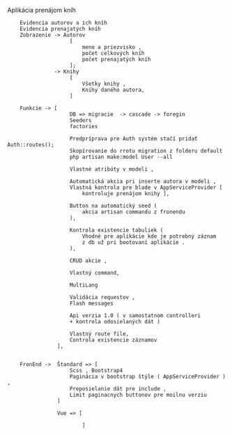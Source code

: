 Aplikácia prenájom kníh

        Evidencia autorov a ich kníh 
        Evidencia prenajatých kníh
        Zobrazenie -> Autorov 
                        [ 
                            meno a priezvisko ,
                            počet celkových kníh 
                            počet prenajatých kníh
                        ];
                   -> Knihy 
                        [
                            Všetky knihy , 
                            Knihy daného autora,
                        ]

        Funkcie -> [
                        DB => migracie  -> cascade -> foregin 
                        Seeders 
                        factories
                        
                        Predpríprava pre Auth systém stačí pridať Auth::routes();
                        Skopírovanie do rrotu migration z folderu default
                        php artisan make:model User --all
                        
                        Vlastné atribúty v modeli ,

                        Automatická akcia pri inserte autora v modeli ,
                        Vlastná kontrola pre blade v AppServiceProvider [
                            kontroluje prenájom knihy ],

                        Button na automatický seed ( 
                            akcia artisan commandu z fronendu
                        ),

                        Kontrola existencie tabuliek (
                            Vhodné pre aplikácie kde je potrebný záznam 
                            z db už pri bootovaní aplikácie . 
                        ),
                        
                        CRUD akcie ,

                        Vlastný command,
                        
                        MultiLang
        
                        Validácia requestov ,
                        Flash messages

                        Api verzia 1.0 ( v samostatnom controlleri 
                        + kontrola odosielaných dát ) 
                        
                        Vlastný route file,
                        Controla existencie záznamov
                    ],

                             
        FronEnd ->  Štandard => [
                        Scss , Bootstrap4 
                        Paginácia v bootstrap štýle ( AppServiceProvider ) ,
                        Preposielanie dát pre include ,
                        Limit paginacnych buttonov pre moilnu verziu
                    ]
                    
                    Vue => [
                            
                            ]
    

